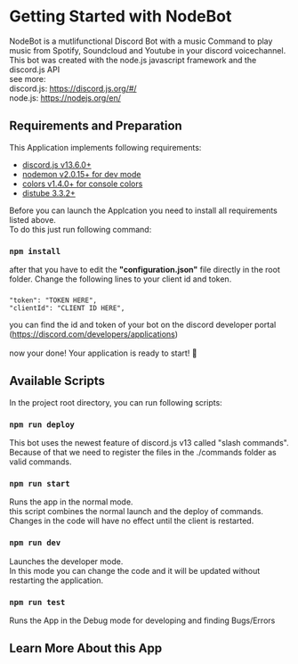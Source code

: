 # Getting Started with NodeBot

NodeBot is a mutlifunctional Discord Bot with a music Command to play music from Spotify, Soundcloud and
Youtube in your discord voicechannel. <br> 
This bot was created with the node.js javascript framework and the discord.js API
<br>see more:
<br>discord.js: https://discord.js.org/#/
<br>node.js: https://nodejs.org/en/

## Requirements and Preparation
This Application implements following requirements:
<ul>
    <li><a href="https://discord.js.org/#/">discord.js v13.6.0+</a></li>
    <li><a href="https://www.npmjs.com/package/nodemon">nodemon v2.0.15+ for dev mode</a></li>
    <li><a href="https://www.npmjs.com/package/colors">colors v1.4.0+ for console colors</a></li>
    <li><a href="https://distube.js.org/#/">distube 3.3.2+</a></li>
</ul>
Before you can launch the Applcation you need to install all requirements listed above. <br>
To do this just run following command:

### `npm install`

after that you have to edit the <b>"configuration.json"</b> file directly in the root folder. Change the following lines to your client id and token.

### 
    "token": "TOKEN HERE",
    "clientId": "CLIENT ID HERE",

you can find the id and token of your bot on the discord developer portal <br>(https://discord.com/developers/applications)
<br><br>now your done! Your application is ready to start! 🎉
## Available Scripts

In the project root directory, you can run following scripts:

### `npm run deploy`

This bot uses the newest feature of discord.js v13 called "slash commands". Because of that we need to register
the files in the ./commands folder as valid commands.

### `npm run start`

Runs the app in the normal mode.\
this script combines the normal launch and the deploy of commands. 
Changes in the code will have no effect until the client is restarted.

### `npm run dev`

Launches the developer mode.\
In this mode you can change the code and it will be updated without
restarting the application.

### `npm run test`

Runs the App in the Debug mode for developing and finding Bugs/Errors

## Learn More About this App
